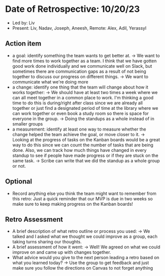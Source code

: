 # Date of Retrospective: 10/20/23

* Led by: Liv
* Present: Liv, Nadav, Joseph, Aneesh, Remote: Alex, Adil, Yerassyl 

## Action item

* a goal: identify something the team wants to get better at.
  -> We want to find more times to work together as a team. I think that we have gotten good work done individually and we communicate well on Slack, but sometimes there are communication gaps as a result of not being together to discuss our progress on different things.
  -> We want to communicate what we're doing more
* a change: identify one thing that the team will change about how it works together:
  -> We should have at least two times a week where we can all meet together in a common place to work. I'm thinking a good time to do this is during/right after class since we are already all together or just find a designated period of time at the library where we can work together or even book a study room so there is space for everyone in the group.
  -> Doing the standups as a whole instead of in smaller groups
* a measurement: identify at least one way to measure whether the change helped the team achieve the goal, or move closer to it.
  -> Looking at the progress of tasks on the Kanban boards would be a great way to do this since we can count the number of tasks that are being done. Also, we can track how much things have changed in every standup to see if people have made progress or if they are stuck on the same task.
  -> Scribe can write that we did the standup as a whole group or not.

## Optional

* Record anything else you think the team might want to remember from this retro: Just a quick reminder that our MVP is due in two weeks so make sure to keep making progress on the Kanban boards!

## Retro Assessment
* A brief description of what retro outline or process you used:
  -> We talked and I asked what we thought we could improve as a group, each taking turns sharing our thoughts.
* A brief assessment of how it went:
  -> Well! We agreed on what we could improve on and came up with changes together.
* What advice would you give to the next person leading a retro
  based on what you learned today?
  -> Use the group to get feedback and just make sure you follow the directions on Canvas to not forget anything
